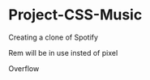 # Project-CSS-Music
Creating a clone of Spotify

Rem will be in use insted of pixel 

<!-- new thing learnt -->
Overflow 